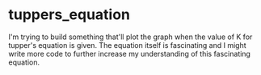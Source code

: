# tuppers_equation
I'm trying to build something that'll plot the graph when the value of K for tupper's equation is given. The equation itself is fascinating and I might write more code to further increase my understanding of this fascinating equation.
